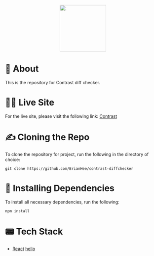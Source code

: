 <p align='center'><img src='https://contrast.herokuapp.com/contrast.svg' width='150' /></p>

# 🤔 About

This is the repository for Contrast diff checker.

# 🧑‍💻 Live Site

For the live site, please visit the following link: [Contrast](https://contrast.herokuapp.com)

# ✍️ Cloning the Repo

To clone the repository for project, run the following in the directory of choice:

```
git clone https://github.com/BrianHee/contrast-diffchecker
```

# 📡 Installing Dependencies

To install all necessary dependencies, run the following:

```
npm install
```

# 📟 Tech Stack

* [React](https://reactjs.org)
<a href='www.google.com'>hello</a>